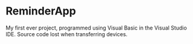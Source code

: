 # ReminderApp

My first ever project, programmed using Visual Basic in the Visual Studio IDE. Source code lost when transferring devices.
